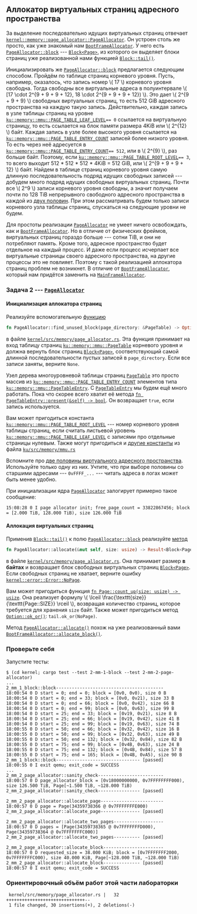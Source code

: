 ## Аллокатор виртуальных страниц адресного пространства

За выделение последовательно идущих виртуальных страниц отвечает
[`kernel::memory::page_allocator::PageAllocator`](../../doc/kernel/memory/page_allocator/struct.PageAllocator.html).
Он устроен столь же просто, как уже знакомый нам
[`BootFrameAllocator`](../../doc/kernel/memory/boot_frame_allocator/struct.BootFrameAllocator.html).
У него есть
[`PageAllocator::block`](../../doc/kernel/memory/page_allocator/struct.PageAllocator.html#structfield.block) ---
[`Block<Page>`](../../doc/ku/memory/block/struct.Block.html),
из которого он выделяет блоки страниц уже реализованной нами функцией
[`Block::tail()`](../../doc/ku/memory/block/struct.Block.html#method.tail).

Инициализировать же
[`PageAllocator::block`](../../doc/kernel/memory/page_allocator/struct.PageAllocator.html#structfield.block)
предлагается следующим способом.
Пройдём по таблице страниц корневого уровня.
Пусть, например, оказалось, что запись номер \\( 17 \\) корневого уровня свободна.
Тогда свободны все виртуальные адреса в полуинтервале
\\( [17 \cdot 2^{9 + 9 + 9 + 12}, 18 \cdot 2^{9 + 9 + 9 + 12}) \\).
Это дает \\( 2^{9 + 9 + 9} \\) свободных виртуальных страниц,
то есть 512 GiB адресного пространства на каждую такую запись.
Действительно, каждая запись в узле таблицы страниц на уровне
[`ku::memory::mmu::PAGE_TABLE_LEAF_LEVEL`](../../doc/ku/memory/mmu/constant.PAGE_TABLE_LEAF_LEVEL.html)`== 0`
ссылается на виртуальную страницу, то есть ссылается на блок памяти размера 4KiB или \\( 2^{12} \\) байт.
Каждая запись в узле более высокого уровня ссылается на
[`ku::memory::mmu::PAGE_TABLE_ENTRY_COUNT`](../../doc/ku/memory/mmu/constant.PAGE_TABLE_ENTRY_COUNT.html)
записей более низкого уровня.
То есть через неё адресуется в
[`ku::memory::mmu::PAGE_TABLE_ENTRY_COUNT`](../../doc/ku/memory/mmu/constant.PAGE_TABLE_ENTRY_COUNT.html)`== 512`,
или в \\( 2^{9} \\),
раз больше байт.
Поэтому, если
[`ku::memory::mmu::PAGE_TABLE_ROOT_LEVEL`](../../doc/ku/memory/mmu/constant.PAGE_TABLE_ROOT_LEVEL.html)`== 3`,
то всего выходит 512 * 512 * 512 * 4KiB = 512 GiB, или \\( 2^{9 + 9 + 9 + 12} \\) байт.
Найдем в таблице страниц корневого уровня самую длинную последовательность подряд идущих свободных записей ---
добудем много подряд идущих свободных виртуальных страниц.
Почти все \\( 2^9 \\) записи корневого уровня свободны,
а значит получаем почти по 128 TiB непрерывного свободного адресного пространства в каждой из
[двух половин](../../lab/book/2-mm-1-types.html#%D0%94%D0%B2%D0%B5-%D0%BF%D0%BE%D0%BB%D0%BE%D0%B2%D0%B8%D0%BD%D1%8B-%D0%B2%D0%B8%D1%80%D1%82%D1%83%D0%B0%D0%BB%D1%8C%D0%BD%D0%BE%D0%B3%D0%BE-%D0%B0%D0%B4%D1%80%D0%B5%D1%81%D0%BD%D0%BE%D0%B3%D0%BE-%D0%BF%D1%80%D0%BE%D1%81%D1%82%D1%80%D0%B0%D0%BD%D1%81%D1%82%D0%B2%D0%B0).
При этом рассматривать будем только записи корневого узла таблицы страниц,
спускаться на следующие уровни не будем.

Для простоты реализации
[`PageAllocator`](../../doc/kernel/memory/page_allocator/struct.PageAllocator.html)
не умеет ничего освобождать, как и
[`BootFrameAllocator`](../../doc/kernel/memory/boot_frame_allocator/struct.BootFrameAllocator.html).
Но в отличие от физических фреймов, виртуальных страниц гораздо больше --- сотни TiB, и они не потребляют память.
Кроме того, адресное пространство будет отдельное на каждый процесс.
И даже если процесс исчерпает все виртуальные страницы своего адресного пространства,
на другие процессы это не повлияет.
Поэтому с такой реализацией аллокатора страниц проблем не возникнет.
В отличие от
[`BootFrameAllocator`](../../doc/kernel/memory/boot_frame_allocator/struct.BootFrameAllocator.html),
который нам придётся заменить на
[`MainFrameAllocator`](../../doc/kernel/memory/main_frame_allocator/struct.MainFrameAllocator.html).


### Задача 2 --- [`PageAllocator`](../../doc/kernel/memory/page_allocator/struct.PageAllocator.html)


#### Инициализация аллокатора страниц

Реализуйте вспомогательную [функцию](../../doc/kernel/memory/page_allocator/struct.PageAllocator.html#method.find_unused_block)

```rust
fn PageAllocator::find_unused_block(page_directory: &PageTable) -> Option<Block<Page>>
```

в файле [`kernel/src/memory/page_allocator.rs`](https://gitlab.com/sergey-v-galtsev/nikka-public/-/blob/master/kernel/src/memory/page_allocator.rs).
Эта функция принимает на вход таблицу страниц
[`ku::memory::mmu::PageTable`](../../doc/ku/memory/mmu/type.PageTable.html)
корневого уровня и должна вернуть блок страниц
[`Block<Page>`](../../doc/ku/memory/block/struct.Block.html),
соответствующий самой длинной последовательности пустых записей в `page_directory`.
Если все записи заняты, верните `None`.

Узел дерева многоуровневой таблицы страниц
[`PageTable`](../../doc/ku/memory/mmu/type.PageTable.html)
это просто массив из
[`ku::memory::mmu::PAGE_TABLE_ENTRY_COUNT`](../../doc/ku/memory/mmu/constant.PAGE_TABLE_ENTRY_COUNT.html)
элементов типа
[`ku::memory::mmu::PageTableEntry`](../../doc/ku/memory/mmu/struct.PageTableEntry.html).
С
[`PageTableEntry`](../../doc/ku/memory/mmu/struct.PageTableEntry.html)
мы будем ещё много работать.
Пока что скорее всего хватит её метода
[`fn PageTableEntry::present(&self) -> bool`](../../doc/ku/memory/mmu/struct.PageTableEntry.html#method.present).
Он возвращает `true`, если запись используется.

Вам может пригодиться константа
[`ku::memory::mmu::PAGE_TABLE_ROOT_LEVEL`](../../doc/ku/memory/mmu/constant.PAGE_TABLE_ROOT_LEVEL.html) ---
номер корневого уровня таблицы страниц, если считать листьевой уровень
[`ku::memory::mmu::PAGE_TABLE_LEAF_LEVEL`](../../doc/ku/memory/mmu/constant.PAGE_TABLE_LEAF_LEVEL.html)
с записями про отдельные страницы нулевым.
Также могут пригодиться и
[другие константы](../../doc/ku/memory/mmu/index.html#constants)
из файла [`ku/src/memory/mmu.rs`](https://gitlab.com/sergey-v-galtsev/nikka-public/-/blob/master/ku/src/memory/mmu.rs)

Вспомните про [две половины виртуального адресного пространства](2-mm-1-types.html#%D0%94%D0%B2%D0%B5-%D0%BF%D0%BE%D0%BB%D0%BE%D0%B2%D0%B8%D0%BD%D1%8B-%D0%B2%D0%B8%D1%80%D1%82%D1%83%D0%B0%D0%BB%D1%8C%D0%BD%D0%BE%D0%B3%D0%BE-%D0%B0%D0%B4%D1%80%D0%B5%D1%81%D0%BD%D0%BE%D0%B3%D0%BE-%D0%BF%D1%80%D0%BE%D1%81%D1%82%D1%80%D0%B0%D0%BD%D1%81%D1%82%D0%B2%D0%B0).
Используйте только одну из них.
Учтите, что при выборе половины со старшими адресами --- `0vFFFF_...` --- читать адреса в логах
может быть менее удобно.

При инициализации ядра
[`PageAllocator`](../../doc/kernel/memory/page_allocator/struct.PageAllocator.html)
залогирует примерно такое сообщение:
```console
15:08:28 0 I page allocator init; free_page_count = 33822867456; block = [2.000 TiB, 128.000 TiB), size 126.000 TiB
```


#### Аллокация виртуальных страниц

Применив [`Block::tail()`](../../doc/ku/memory/block/struct.Block.html#method.tail)
к полю
[`PageAllocator::block`](../../doc/kernel/memory/page_allocator/struct.PageAllocator.html#structfield.block)
реализуйте [метод](../../doc/kernel/memory/page_allocator/struct.PageAllocator.html#method.allocate)

```rust
fn PageAllocator::allocate(&mut self, size: usize) -> Result<Block<Page>>
```

в файле [`kernel/src/memory/page_allocator.rs`](https://gitlab.com/sergey-v-galtsev/nikka-public/-/blob/master/kernel/src/memory/page_allocator.rs).
Она принимает размер **в байтах** и возвращает блок свободных виртуальных страниц
[`Block<Page>`](../../doc/ku/memory/block/struct.Block.html).
Если свободных страниц не хватает, верните ошибку
[`kernel::error::Error::NoPage`](../../doc/kernel/error/enum.Error.html#variant.NoPage).

Вам может пригодиться функция
[`fn Page::count_up(size: usize) -> usize`](../../doc/kernel/memory/frage/struct.Frage.html#method.count_up).
Она реализует формулу \\( \lceil \frac{\texttt{size}}{\texttt{Page::SIZE}} \rceil \\),
возвращая количество страниц, которое требуется для хранения `size` байт.
Также может пригодиться метод
[`Option::ok_or()`](https://doc.rust-lang.org/nightly/core/option/enum.Option.html#method.ok_or):
`tail.ok_or(NoPage)`.

Метод
[`PageAllocator::allocate()`](../../doc/kernel/memory/page_allocator/struct.PageAllocator.html#method.allocate)
похож на уже реализованный вами
[`BootFrameAllocator::allocate_block()`](../../doc/kernel/memory/boot_frame_allocator/struct.BootFrameAllocator.html#method.allocate_block).


### Проверьте себя

Запустите тесты:

```console
$ (cd kernel; cargo test --test 2-mm-1-block --test 2-mm-2-page-allocator)
...
2_mm_1_block::block-----------------------------------------
18:00:54 0 D start = 0; end = 0; block = [0v0, 0v0), size 0 B
18:00:54 0 D start = 0; end = 33; block = [0v0, 0v21), size 33 B
18:00:54 0 D start = 0; end = 66; block = [0v0, 0v42), size 66 B
18:00:54 0 D start = 0; end = 99; block = [0v0, 0v63), size 99 B
18:00:54 0 D start = 25; end = 33; block = [0v19, 0v21), size 8 B
18:00:54 0 D start = 25; end = 66; block = [0v19, 0v42), size 41 B
18:00:54 0 D start = 25; end = 99; block = [0v19, 0v63), size 74 B
18:00:55 0 D start = 50; end = 66; block = [0v32, 0v42), size 16 B
18:00:55 0 D start = 50; end = 99; block = [0v32, 0v63), size 49 B
18:00:55 0 D start = 50; end = 132; block = [0v32, 0v84), size 82 B
18:00:55 0 D start = 75; end = 99; block = [0v4B, 0v63), size 24 B
18:00:55 0 D start = 75; end = 132; block = [0v4B, 0v84), size 57 B
18:00:55 0 D start = 75; end = 165; block = [0v4B, 0vA5), size 90 B
2_mm_1_block::block-------------------------------- [passed]
18:00:55 0 I exit qemu; exit_code = SUCCESS
...
2_mm_2_page_allocator::sanity_check-------------------------
18:00:57 0 D page_allocator_block = [0v18000000000, 0v7FFFFFFFF000), size 126.500 TiB, Page[~1.500 TiB, ~128.000 TiB)
2_mm_2_page_allocator::sanity_check---------------- [passed]

2_mm_2_page_allocator::allocate_page------------------------
18:00:57 0 D page = Page(34359738366 @ 0v7FFFFFFFE000)
2_mm_2_page_allocator::allocate_page--------------- [passed]

2_mm_2_page_allocator::allocate_two_pages-------------------
18:00:57 0 D pages = [Page(34359738365 @ 0v7FFFFFFFD000), Page(34359738364 @ 0v7FFFFFFFC000)]
2_mm_2_page_allocator::allocate_two_pages---------- [passed]

2_mm_2_page_allocator::allocate_block-----------------------
18:00:57 0 D requested_size = 38.000 KiB; block = [0v7FFFFFFF2000, 0v7FFFFFFFC000), size 40.000 KiB, Page[~128.000 TiB, ~128.000 TiB)
2_mm_2_page_allocator::allocate_block-------------- [passed]
18:00:57 0 I exit qemu; exit_code = SUCCESS
```


### Ориентировочный объём работ этой части лабораторки

```console
 kernel/src/memory/page_allocator.rs |   32 ++++++++++++++++++++++++++++++--
 1 file changed, 30 insertions(+), 2 deletions(-)
```
